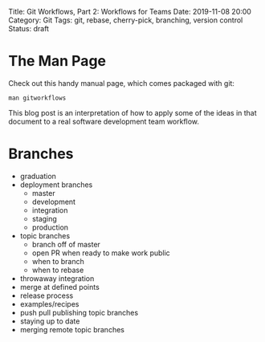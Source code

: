 Title: Git Workflows, Part 2: Workflows for Teams
Date: 2019-11-08 20:00
Category: Git
Tags: git, rebase, cherry-pick, branching, version control
Status: draft

# The Man Page

Check out this handy manual page, which comes packaged with git:

```
man gitworkflows
```

This blog post is an interpretation of how to apply some of the ideas
in that document to a real software development team workflow.


# Branches

- graduation
- deployment branches
    - master
    - development
    - integration
    - staging
    - production
- topic branches
    - branch off of master
    - open PR when ready to make work public
    - when to branch
    - when to rebase
- throwaway integration
- merge at defined points
- release process
- examples/recipes
- push pull publishing topic branches
- staying up to date
- merging remote topic branches


